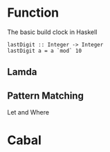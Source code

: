 # Function
The basic build clock in Haskell
```
lastDigit :: Integer -> Integer
lastDigit a = a `mod` 10
```
## Lamda
## Pattern Matching

Let and Where


# Cabal
